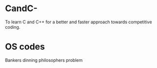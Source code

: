 # CandC-
To learn C and C++ for a better and faster approach towards competitive coding.

# OS codes
Bankers
dinning philosophers problem
